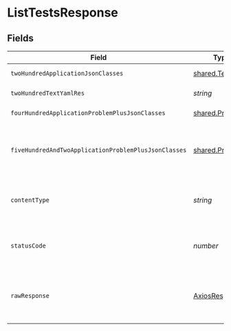 # ListTestsResponse


## Fields

| Field                                                     | Type                                                      | Required                                                  | Description                                               |
| --------------------------------------------------------- | --------------------------------------------------------- | --------------------------------------------------------- | --------------------------------------------------------- |
| `twoHundredApplicationJsonClasses`                        | [shared.Test](../../../sdk/models/shared/test.md)[]       | :heavy_minus_sign:                                        | successful operation                                      |
| `twoHundredTextYamlRes`                                   | *string*                                                  | :heavy_minus_sign:                                        | successful operation                                      |
| `fourHundredApplicationProblemPlusJsonClasses`            | [shared.Problem](../../../sdk/models/shared/problem.md)[] | :heavy_minus_sign:                                        | invalid parameters                                        |
| `fiveHundredAndTwoApplicationProblemPlusJsonClasses`      | [shared.Problem](../../../sdk/models/shared/problem.md)[] | :heavy_minus_sign:                                        | problem with read information from kubernetes cluster     |
| `contentType`                                             | *string*                                                  | :heavy_check_mark:                                        | HTTP response content type for this operation             |
| `statusCode`                                              | *number*                                                  | :heavy_check_mark:                                        | HTTP response status code for this operation              |
| `rawResponse`                                             | [AxiosResponse](https://axios-http.com/docs/res_schema)   | :heavy_minus_sign:                                        | Raw HTTP response; suitable for custom response parsing   |